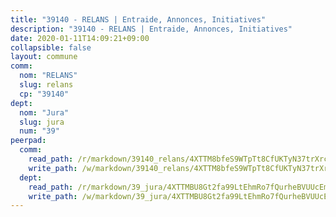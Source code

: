 ```yaml
---
title: "39140 - RELANS | Entraide, Annonces, Initiatives"
description: "39140 - RELANS | Entraide, Annonces, Initiatives"
date: 2020-01-11T14:09:21+09:00
collapsible: false
layout: commune
comm:
  nom: "RELANS"
  slug: relans
  cp: "39140"
dept:
  nom: "Jura"
  slug: jura
  num: "39"
peerpad:
  comm:
    read_path: /r/markdown/39140_relans/4XTTM8bfeS9WTpTt8CfUKTyN37trXrcVUzb3MSWdr1KEBHvPP
    write_path: /w/markdown/39140_relans/4XTTM8bfeS9WTpTt8CfUKTyN37trXrcVUzb3MSWdr1KEBHvPP-K3TgV41vbqzS5dT7xQ26sPZt3FZCSDGQtxQ56bU3HipW4zKAdtwm1S6XW8SmWDWo2b5e1XmLEMi587NG2sozyfyVkx9wQnajpAX1uRjht5VdtsGXcHriSn8cC4Ah4SaFr7VEnzbw
  dept:
    read_path: /r/markdown/39_jura/4XTTMBU8Gt2fa99LtEhmRo7fQurheBVUUcEmcUcrj82YN8mg7
    write_path: /w/markdown/39_jura/4XTTMBU8Gt2fa99LtEhmRo7fQurheBVUUcEmcUcrj82YN8mg7-K3TgTcNZmu4vnNMaCfgcL8UVTLrMMzc995tkrcbQnJrz2QJUTFFzY77q7ECMK21XeFnonjpMWqFzgVngXjdq8HzYe3HRbuYXbvX8ofWBv48UvWuvbrbp8aQGQQcfezWASxj7orH1
---
```


